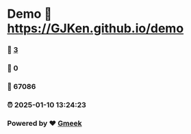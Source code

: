 # Demo :link: https://GJKen.github.io/demo 
### :page_facing_up: [3](https://GJKen.github.io/demo/tag.html) 
### :speech_balloon: 0 
### :hibiscus: 67086 
### :alarm_clock: 2025-01-10 13:24:23 
### Powered by :heart: [Gmeek](https://github.com/Meekdai/Gmeek)
